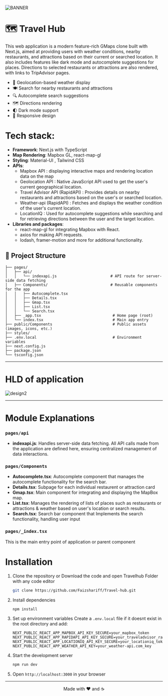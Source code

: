 ![BANNER](https://github.com/user-attachments/assets/bd775bda-7953-42bb-af5f-a66c22468243)
<!--
Hi! This is an easter egg.
Congratulations you found the first one!
-->

<!-- # 👀 Hi stranger! 👋🏻 -->

# 🗺️ Travel Hub

This web application is a modern feature-rich GMaps clone built with Next.js, aimed at providing users with weather conditions, nearby restaurants, and attractions based on their current or searched location. It also includes features like dark mode and autocomplete suggestions for places. Directions to selected restaurants or attractions are also rendered, with links to TripAdvisor pages.

- 📍 Geolocation-based weather display
- 🍽️ Search for nearby restaurants and attractions
- 🔍 Autocomplete search suggestions
- 🗺️ Directions rendering
- 🌓 Dark mode support
- 📱 Responsive design



# Tech stack:

- **Framework**: Next.js with TypeScript
- **Map Rendering**: Mapbox GL, react-map-gl
- **Styling**: Material-UI , Tailwind CSS
- **APIs**:  
  - Mapbox API : displaying interactive maps and rendering location data on the map
  - Geolocation API : Native JavaScript API used to get the user's current geographical location.
  - Travel Advisor API (RapidAPI) : Provides details on nearby restaurants and attractions based on the user's or searched location.
  - Weather-api (RapidAPI) : Fetches and displays the weather condition of the user's current location.
  - LocationIQ : Used for autocomplete suggestions while searching and for retrieving directions between the user and the target location.
- **Libraries and packages**:
  - react-map-gl for integrating Mapbox with React.
  - axios for making API requests.
  - lodash, framer-motion and more for additional functionality.


## 📁 Project Structure

```
├── pages/
│   ├── api/
│   │   └── indexapi.js                        # API route for server-side data fetching
│   ├── Components/                            # Reusable components for the app
│   │   ├── Autocomplete.tsx
│   │   ├── Details.tsx
│   │   ├── Gmap.tsx
│   │   ├── List.tsx
│   │   └── Search.tsx
│   ├── _app.tsx                                # Home page (root)
│   └── index.tsx                               # Main app entry
├── public/Components                           # Public assets (images, icons, etc.)
├── styles/
├── .env.local                                  # Environment variables
├── next.config.js
├── package.json
└── tsconfig.json
```
---

# HLD of application

![design2](https://github.com/user-attachments/assets/fb3263b3-4161-4eb5-a04d-0e763394a63c)


---

# Module Explanations

### `pages/api`
- **indexapi.js**: Handles server-side data fetching. All API calls made from the application are defined here, ensuring centralized management of data interactions.

### `pages/Components`
- **Autocomplete.tsx**: Autocomplete component that manages the autocomplete functionality for the search bar.
- **Details.tsx**: Subpage for each individual restaurent or attraction card
- **Gmap.tsx**: Main component for integrating and displaying the MapBox map.
- **List.tsx**: Manages the rendering of lists of places such as restaurants or attractions & weather based on user's location or search results.
- **Search.tsx**: Search bar component that Implements the search functionality, handling user input

### `pages/_index.tsx`
This is the main entry point of application or parent component 



### <h1>Installation</h1>

1. Clone the repository or Download the code and open Travelhub Folder with any code editor
   ```sh
   git clone https://github.com/Faizshariff/Travel-hub.git
   ```

2. Install dependencies
   ```sh
   npm install
   ```

3. Set up environment variables
   Create a `.env.local` file if it doesnt exist in the root directory and add:
   ```
   NEXT_PUBLIC_REACT_APP_MAPBOX_API_KEY_SECURE=your_mapbox_token
   NEXT_PUBLIC_REACT_APP_RAPIDAPI_API_KEY_SECURE=your_traveladvisor_rapidapi_key
   NEXT_PUBLIC_REACT_APP_LOCATIONIQ_API_KEY_SECURE=your_locationiq_token
   NEXT_PUBLIC_REACT_APP_WEATHER_API_KEY=your_weather-api.com_key
   ```

4. Start the development server
   ```sh
   npm run dev
   ```

5. Open `http://localhost:3000` in your browser


* * *

<p align="center">Made with ❤️ and ☕</p>
